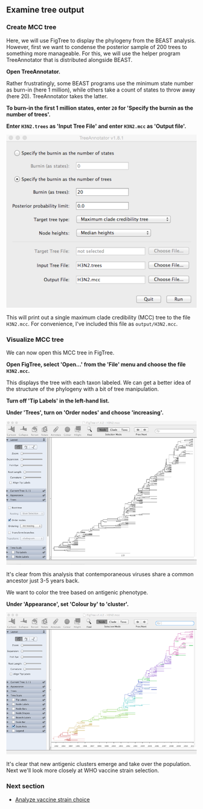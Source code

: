 ## Examine tree output

### Create MCC tree

Here, we will use FigTree to display the phylogeny from the BEAST analysis.
However, first we want to condense the posterior sample of 200 trees to something more manageable.
For this, we will use the helper program TreeAnnotator that is distributed alongside BEAST.

**Open TreeAnnotator.**

Rather frustratingly, some BEAST programs use the minimum state number as burn-in (here 1 million), while others take a count of states to throw away (here 20).
TreeAnnotator takes the latter.

**To burn-in the first 1 million states, enter `20` for 'Specify the burnin as the number of trees'.**

**Enter `H3N2.trees` as 'Input Tree File' and enter `H3N2.mcc` as 'Output file'.**

![treeannotator](images/treeannotator.png)

This will print out a single maximum clade credibility (MCC) tree to the file `H3N2.mcc`.
For convenience, I've included this file as `output/H3N2.mcc`.

### Visualize MCC tree

We can now open this MCC tree in FigTree.

**Open FigTree, select 'Open...' from the 'File' menu and choose the file `H3N2.mcc`.**

This displays the tree with each taxon labeled.
We can get a better idea of the structure of the phylogeny with a bit of tree manipulation.

**Turn off 'Tip Labels' in the left-hand list.**

**Under 'Trees', turn on 'Order nodes' and choose 'increasing'.**

![figtree_tree](images/figtree_tree.png)

It's clear from this analysis that contemporaneous viruses share a common ancestor just 3-5 years back.

We want to color the tree based on antigenic phenotype.

**Under 'Appearance', set 'Colour by' to 'cluster'.**

![figtree_clusters](images/figtree_clusters.png)

It's clear that new antigenic clusters emerge and take over the population. Next we'll look more closely at WHO vaccine strain selection.

### Next section

* [Analyze vaccine strain choice](vaccine.md)
